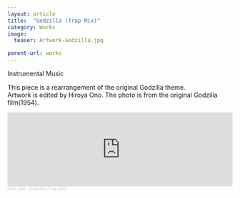 ```yaml
---
layout: article
title:  "Godzilla (Trap Mix)"
category: Works
image:
  teaser: Artwork-Godzilla.jpg

parent-url: works
---
```


Instrumental Music

This piece is a rearrangement of the original Godzilla theme.<br>
Artwork is edited by Hiroya Ono. The photo is from the original Godzilla film(1954). 

<iframe width="100%" height="166" scrolling="no" frameborder="no" allow="autoplay" src="https://w.soundcloud.com/player/?url=https%3A//api.soundcloud.com/tracks/863800984&color=%23ff5500&auto_play=false&hide_related=false&show_comments=true&show_user=true&show_reposts=false&show_teaser=true"></iframe><div style="font-size: 10px; color: #cccccc;line-break: anywhere;word-break: normal;overflow: hidden;white-space: nowrap;text-overflow: ellipsis; font-family: Interstate,Lucida Grande,Lucida Sans Unicode,Lucida Sans,Garuda,Verdana,Tahoma,sans-serif;font-weight: 100;"><a href="https://soundcloud.com/hiroya-ono" title="Ono San" target="_blank" style="color: #cccccc; text-decoration: none;">Ono San</a> · <a href="https://soundcloud.com/hiroya-ono/godzilla-trap-mix" title="Godzilla (Trap Mix)" target="_blank" style="color: #cccccc; text-decoration: none;">Godzilla (Trap Mix)</a></div>